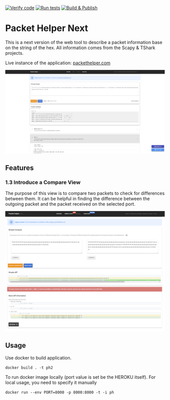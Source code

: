 [![Verify code](https://github.com/PacketHelper/packet-helper-next/actions/workflows/verify_code.yml/badge.svg)](https://github.com/PacketHelper/packet-helper-next/actions/workflows/verify_code.yml)
[![Run tests](https://github.com/PacketHelper/packet-helper-next/actions/workflows/djangotest.yml/badge.svg)](https://github.com/PacketHelper/packet-helper-next/actions/workflows/djangotest.yml)
[![Build & Publish](https://github.com/PacketHelper/packet-helper-next/actions/workflows/ci.yml/badge.svg)](https://github.com/PacketHelper/packet-helper-next/actions/workflows/ci.yml)

# Packet Helper Next

This is a next version of the web tool to describe a packet information base on the string of the hex.
All information comes from the Scapy & TShark projects.

Live instance of the application: [packethelper.com](http://packethelper.com)

![Packet Helper v0.1](github_docs/packethelper.png "Packet Helper")

## Features

### 1.3 Introduce a Compare View

The purpose of this view is to compare two packets to check for
differences between them. It can be helpful in finding the difference
between the outgoing packet and the packet received on the selected
port.

![Packet Helper v1.3](github_docs/ph_compare_1_3_3.png "Compare View")

## Usage

Use docker to build application.

```text
docker build . -t ph2
```

To run docker image locally (port value is set be the HEROKU itself). For local usage, you need to specify it manually

```text
docker run --env PORT=8000 -p 8000:8000 -t -i ph
```
